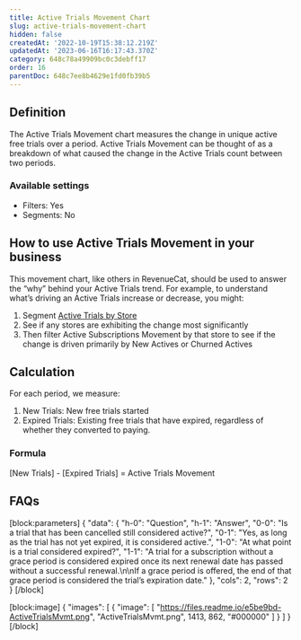 ```yaml
---
title: Active Trials Movement Chart
slug: active-trials-movement-chart
hidden: false
createdAt: '2022-10-19T15:38:12.219Z'
updatedAt: '2023-06-16T16:17:43.370Z'
category: 648c78a49909bc0c3debff17
order: 16
parentDoc: 648c7ee8b4629e1fd0fb39b5
---
```

## Definition
The Active Trials Movement chart measures the change in unique active free trials over a period. Active Trials Movement can be thought of as a breakdown of what caused the change in the Active Trials count between two periods.

### Available settings

* Filters: Yes
* Segments: No

## How to use Active Trials Movement in your business
This movement chart, like others in RevenueCat, should be used to answer the “why” behind your Active Trials trend. For example, to understand what’s driving an Active Trials increase or decrease, you might:

1. Segment [Active Trials by Store](https://app.revenuecat.com/charts/trials?chart_type=Line&customer_lifetime=30%20days&range=Last%2090%20days&segment=store)
2. See if any stores are exhibiting the change most significantly
3. Then filter Active Subscriptions Movement by that store to see if the change is driven primarily by New Actives or Churned Actives

## Calculation
For each period, we measure:

1. New Trials: New free trials started
2. Expired Trials: Existing free trials that have expired, regardless of whether they converted to paying.

### Formula
[New Trials] - [Expired Trials] = Active Trials Movement

## FAQs
[block:parameters]
{
  "data": {
    "h-0": "Question",
    "h-1": "Answer",
    "0-0": "Is a trial that has been cancelled still considered active?",
    "0-1": "Yes, as long as the trial has not yet expired, it is considered active.",
    "1-0": "At what point is a trial considered expired?",
    "1-1": "A trial for a subscription without a grace period is considered expired once its next renewal date has passed without a successful renewal.\n\nIf a grace period is offered, the end of that grace period is considered the trial’s expiration date."
  },
  "cols": 2,
  "rows": 2
}
[/block]

[block:image]
{
  "images": [
    {
      "image": [
        "https://files.readme.io/e5be9bd-ActiveTrialsMvmt.png",
        "ActiveTrialsMvmt.png",
        1413,
        862,
        "#000000"
      ]
    }
  ]
}
[/block]
